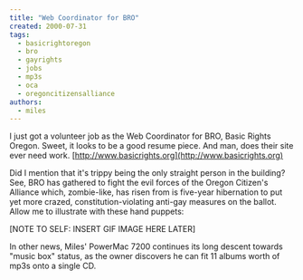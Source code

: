 ```yaml
---
title: "Web Coordinator for BRO"
created: 2000-07-31
tags: 
  - basicrightoregon
  - bro
  - gayrights
  - jobs
  - mp3s
  - oca
  - oregoncitizensalliance
authors: 
  - miles
---
```


I just got a volunteer job as the Web Coordinator for BRO, Basic Rights Oregon. Sweet, it looks to be a good resume piece. And man, does their site ever need work. [http://www.basicrights.org](http://www.basicrights.org)

Did I mention that it's trippy being the only straight person in the building? See, BRO has gathered to fight the evil forces of the Oregon Citizen's Alliance which, zombie-like, has risen from is five-year hibernation to put yet more crazed, constitution-violating anti-gay measures on the ballot. Allow me to illustrate with these hand puppets:

\[NOTE TO SELF: INSERT GIF IMAGE HERE LATER\]

In other news, Miles' PowerMac 7200 continues its long descent towards "music box" status, as the owner discovers he can fit 11 albums worth of mp3s onto a single CD.
